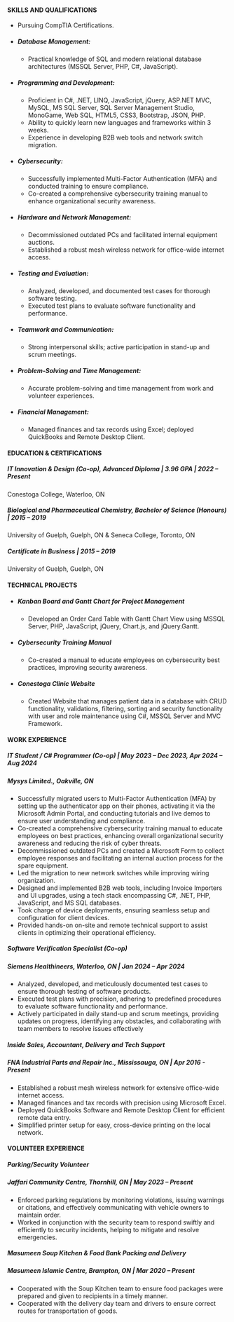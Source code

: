 #### SKILLS AND QUALIFICATIONS
-	Pursuing CompTIA Certifications.

- ##### Database Management:
  - Practical knowledge of SQL and modern relational database architectures (MSSQL Server, PHP, C#, JavaScript).
- ##### Programming and Development:
  - Proficient in C#, .NET, LINQ, JavaScript, jQuery, ASP.NET MVC, MySQL, MS SQL Server, SQL Server Management Studio, MonoGame, Web SQL, HTML5, CSS3, Bootstrap, JSON, PHP.
  - Ability to quickly learn new languages and frameworks within 3 weeks.
  - Experience in developing B2B web tools and network switch migration.
- ##### Cybersecurity:
  - Successfully implemented Multi-Factor Authentication (MFA) and conducted training to ensure compliance.
  - Co-created a comprehensive cybersecurity training manual to enhance organizational security awareness.
- ##### Hardware and Network Management:
  - Decommissioned outdated PCs and facilitated internal equipment auctions.
  - Established a robust mesh wireless network for office-wide internet access.
- ##### Testing and Evaluation:
  - Analyzed, developed, and documented test cases for thorough software testing.
  - Executed test plans to evaluate software functionality and performance.
- ##### Teamwork and Communication:
  - Strong interpersonal skills; active participation in stand-up and scrum meetings.  
- ##### Problem-Solving and Time Management:
  - Accurate problem-solving and time management from work and volunteer experiences.
- ##### Financial Management:
  - Managed finances and tax records using Excel; deployed QuickBooks and Remote Desktop Client.

#### EDUCATION & CERTIFICATIONS
##### IT Innovation & Design (Co-op), Advanced Diploma | 3.96 GPA | 2022 – Present
Conestoga College, Waterloo, ON

##### Biological and Pharmaceutical Chemistry, Bachelor of Science (Honours) | 2015 – 2019
University of Guelph, Guelph, ON & Seneca College, Toronto, ON

##### Certificate in Business | 2015 – 2019
University of Guelph, Guelph, ON

#### TECHNICAL PROJECTS
- ##### Kanban Board and Gantt Chart for Project Management
  - Developed an Order Card Table with Gantt Chart View using MSSQL Server, PHP, JavaScript, jQuery, Chart.js, and jQuery.Gantt.
- ##### Cybersecurity Training Manual
  - Co-created a manual to educate employees on cybersecurity best practices, improving security awareness.
- ##### Conestoga Clinic Website
  - Created Website that manages patient data in a database with CRUD functionality, validations, filtering, sorting and security functionality with user and role maintenance using C#, MSSQL Server and MVC Framework.

#### WORK EXPERIENCE
##### IT Student / C# Programmer (Co-op) | May 2023 – Dec 2023, Apr 2024 – Aug 2024                                                                                                                                           
##### Mysys Limited., Oakville, ON
- Successfully migrated users to Multi-Factor Authentication (MFA) by setting up the authenticator app on their phones, activating it via the Microsoft Admin Portal, and conducting tutorials and live demos to ensure user understanding and compliance.
-	Co-created a comprehensive cybersecurity training manual to educate employees on best practices, enhancing overall organizational security awareness and reducing the risk of cyber threats.
-	Decommissioned outdated PCs and created a Microsoft Form to collect employee responses and facilitating an internal auction process for the spare equipment.
-	Led the migration to new network switches while improving wiring organization.
-	Designed and implemented B2B web tools, including Invoice Importers and UI upgrades, using a tech stack encompassing C#, .NET, PHP, JavaScript, and MS SQL databases.
-	Took charge of device deployments, ensuring seamless setup and configuration for client devices.
- Provided hands-on on-site and remote technical support to assist clients in optimizing their operational efficiency.

##### Software Verification Specialist (Co-op)
##### Siemens Healthineers, Waterloo, ON | Jan 2024 – Apr 2024
-	Analyzed, developed, and meticulously documented test cases to ensure thorough testing of software products.
-	Executed test plans with precision, adhering to predefined procedures to evaluate software functionality and
performance.
-	Actively participated in daily stand-up and scrum meetings, providing updates on progress, identifying any obstacles,
and collaborating with team members to resolve issues effectively

##### Inside Sales, Accountant, Delivery and Tech Support
##### FNA Industrial Parts and Repair Inc., Mississauga, ON | Apr 2016 - Present
-	Established a robust mesh wireless network for extensive office-wide internet access.
-	Managed finances and tax records with precision using Microsoft Excel.
-	Deployed QuickBooks Software and Remote Desktop Client for efficient remote data entry.
-	Simplified printer setup for easy, cross-device printing on the local network.

#### VOLUNTEER EXPERIENCE
##### Parking/Security Volunteer
##### Jaffari Community Centre, Thornhill, ON | May 2023 – Present
- Enforced parking regulations by monitoring violations, issuing warnings or citations, and effectively communicating with vehicle owners to maintain order.
- Worked in conjunction with the security team to respond swiftly and efficiently to security incidents, helping to mitigate and resolve emergencies.

##### Masumeen Soup Kitchen & Food Bank Packing and Delivery
##### Masumeen Islamic Centre, Brampton, ON | Mar 2020 – Present
- Cooperated with the Soup Kitchen team to ensure food packages were prepared and given to recipients in a timely manner.
- Cooperated with the delivery day team and drivers to ensure correct routes for transportation of goods.
